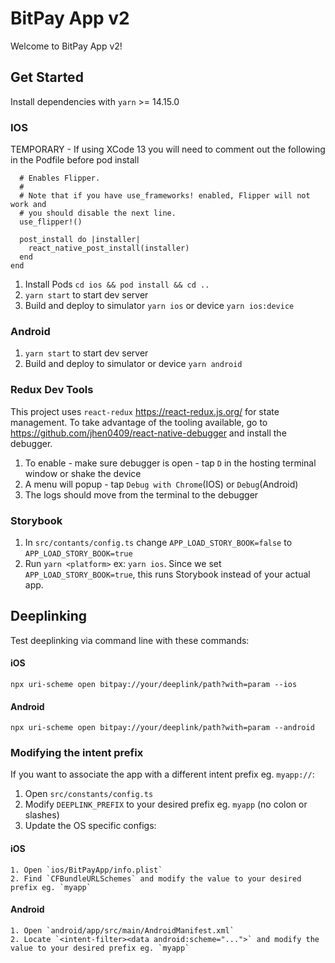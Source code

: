 # BitPay App v2
Welcome to BitPay App v2!

## Get Started
Install dependencies with `yarn` >= 14.15.0

### IOS

TEMPORARY - If using XCode 13 you will need to comment out the following in the Podfile before pod install
```
  # Enables Flipper.
  #
  # Note that if you have use_frameworks! enabled, Flipper will not work and
  # you should disable the next line.
  use_flipper!()

  post_install do |installer|
    react_native_post_install(installer)
  end
end
```

1. Install Pods `cd ios && pod install && cd ..`
2. `yarn start` to start dev server
3. Build and deploy to simulator `yarn ios` or device `yarn ios:device`

### Android
1. `yarn start` to start dev server
2. Build and deploy to simulator or device `yarn android`


### Redux Dev Tools
This project uses `react-redux` https://react-redux.js.org/ for state management. To take advantage of the tooling available, go to https://github.com/jhen0409/react-native-debugger and install the debugger.

1. To enable - make sure debugger is open - tap `D` in the hosting terminal window or shake the device 
2. A menu will popup - tap `Debug with Chrome`(IOS) or `Debug`(Android)
3. The logs should move from the terminal to the debugger

### Storybook
1. In `src/contants/config.ts` change `APP_LOAD_STORY_BOOK=false` to `APP_LOAD_STORY_BOOK=true`
2. Run `yarn <platform>` ex: `yarn ios`. Since we set `APP_LOAD_STORY_BOOK=true`, this runs Storybook instead of your actual app.

## Deeplinking
Test deeplinking via command line with these commands: 

#### iOS
`npx uri-scheme open bitpay://your/deeplink/path?with=param --ios`

#### Android
`npx uri-scheme open bitpay://your/deeplink/path?with=param --android`

### Modifying the intent prefix
If you want to associate the app with a different intent prefix eg. `myapp://`:

1. Open `src/constants/config.ts`
2. Modify `DEEPLINK_PREFIX` to your desired prefix eg. `myapp` (no colon or slashes)
3. Update the OS specific configs:
  #### iOS
    1. Open `ios/BitPayApp/info.plist`
    2. Find `CFBundleURLSchemes` and modify the value to your desired prefix eg. `myapp`
  #### Android
    1. Open `android/app/src/main/AndroidManifest.xml`
    2. Locate `<intent-filter><data android:scheme="...">` and modify the value to your desired prefix eg. `myapp`
